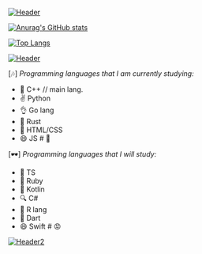 [![Header](https://github.com/ArtUKnow/ArtUKnow/blob/main/assets/%D0%91%D0%B5%D0%B7%20%D0%BD%D0%B0%D0%B7%D0%B2%D0%B0%D0%BD%D0%B8%D1%8F.gif)](https://github.com/ArtUKnow)

[![Anurag's GitHub stats](https://github-readme-stats.vercel.app/api?username=ArtUKnow&theme=jolly&show_icons=true)](https://github.com/anuraghazra/github-readme-stats)

[![Top Langs](https://github-readme-stats.vercel.app/api/top-langs/?username=ArtUKnow&theme=jolly&layout=compact)](https://github.com/anuraghazra/github-readme-stats)


[![Header](https://github.com/ArtUKnow/ArtUKnow/blob/main/assets/df661b213ee05573007418bcd5cca532.gif)](https://github.com/ArtUKnow)

[🎶] *Programming languages that I am currently studying:*



- 🌱 C++ // main lang.
- ✌️ Python 
- 👌 Go lang
- 🎉 Rust
- 🤞 HTML/CSS
- 😄 JS # 🥶



[🕶️] *Programming languages that I will study:*





- 👏 TS
- 🌿 Ruby
- 🧋 Kotlin
- 🔍 C#
- 🤞 R lang
- 🥳 Dart
- 😄 Swift # 😡



[![Header2](https://github.com/ArtUKnow/ArtUKnow/blob/main/assets/223e6792880429.5e569ff84ebef.gif)]((https://github.com/ArtUKnow))
